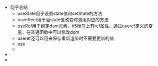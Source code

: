 - 勾子总结
	- useState用于设置state值和setState的方法
	- useeffect用于当state值改变时调用对应的方法
	- useRef用于绑定dom元素，h5标签上有ref属性，通过useref定义的变量，在普通函数中可以修改dom
	- useref还可以用来保存重新渲染时不需要更新的值
	- use
	-
-
-
